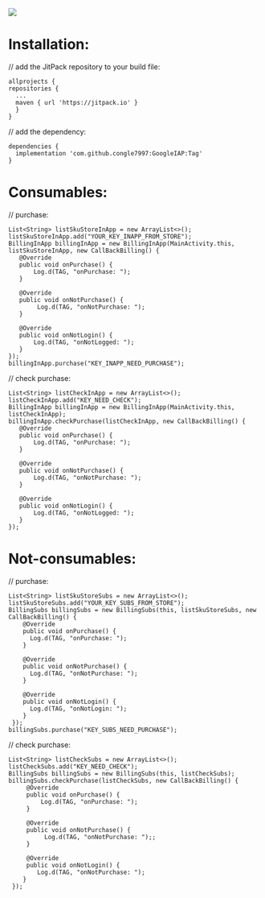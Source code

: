 [![](https://jitpack.io/v/congle7997/GoogleIAP.svg)](https://jitpack.io/#congle7997/GoogleIAP)

# Installation:
  // add the JitPack repository to your build file:
  
    allprojects {
    repositories {
      ...
      maven { url 'https://jitpack.io' }
      }
    }
  // add the dependency:
  
    dependencies {
      implementation 'com.github.congle7997:GoogleIAP:Tag'
    }

# Consumables:
  // purchase:
  
    List<String> listSkuStoreInApp = new ArrayList<>();
    listSkuStoreInApp.add("YOUR_KEY_INAPP_FROM_STORE");
    BillingInApp billingInApp = new BillingInApp(MainActivity.this, listSkuStoreInApp, new CallBackBilling() {
       @Override
       public void onPurchase() {
           Log.d(TAG, "onPurchase: ");
       }

       @Override
       public void onNotPurchase() {
            Log.d(TAG, "onNotPurchase: ");
       }

       @Override
       public void onNotLogin() {
           Log.d(TAG, "onNotLogged: ");
       }
    });
    billingInApp.purchase("KEY_INAPP_NEED_PURCHASE");
    
  // check purchase:
  
    List<String> listCheckInApp = new ArrayList<>();
    listCheckInApp.add("KEY_NEED_CHECK");
    BillingInApp billingInApp = new BillingInApp(MainActivity.this, listCheckInApp);
    billingInApp.checkPurchase(listCheckInApp, new CallBackBilling() {
       @Override
       public void onPurchase() {
           Log.d(TAG, "onPurchase: ");
       }

       @Override
       public void onNotPurchase() {
           Log.d(TAG, "onNotPurchase: ");
       }

       @Override
       public void onNotLogin() {
           Log.d(TAG, "onNotLogged: ");
       }
    });
  
# Not-consumables:
  // purchase:
  
    List<String> listSkuStoreSubs = new ArrayList<>();
    listSkuStoreSubs.add("YOUR_KEY_SUBS_FROM_STORE");
    BillingSubs billingSubs = new BillingSubs(this, listSkuStoreSubs, new CallBackBilling() {
        @Override
        public void onPurchase() {
          Log.d(TAG, "onPurchase: ");
        }

        @Override
        public void onNotPurchase() {
          Log.d(TAG, "onNotPurchase: ");
        }

        @Override
        public void onNotLogin() {
          Log.d(TAG, "onNotLogin: ");
        }
     });
    billingSubs.purchase("KEY_SUBS_NEED_PURCHASE");
 
  // check purchase:
  
    List<String> listCheckSubs = new ArrayList<>();
    listCheckSubs.add("KEY_NEED_CHECK");
    BillingSubs billingSubs = new BillingSubs(this, listCheckSubs);
    billingSubs.checkPurchase(listCheckSubs, new CallBackBilling() {
         @Override
         public void onPurchase() {
             Log.d(TAG, "onPurchase: ");
         }

         @Override
         public void onNotPurchase() {
              Log.d(TAG, "onNotPurchase: ");;
         }

         @Override
         public void onNotLogin() {
            Log.d(TAG, "onNotPurchase: ");
        }
     });
